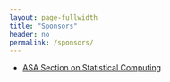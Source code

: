 ```yaml
---
layout: page-fullwidth
title: "Sponsors"
header: no
permalink: /sponsors/
---
```


+ [ASA Section on Statistical Computing](https://community.amstat.org/jointscsg-section/home)

